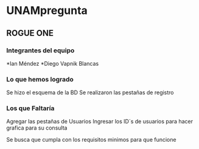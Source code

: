 # UNAMpregunta
## ROGUE ONE
### Integrantes del equipo
*Ian Méndez
*Diego Vapnik Blancas

### Lo que hemos logrado
Se hizo el esquema de la BD 
Se realizaron las pestañas de registro

### Los que Faltaría
Agregar las pestañas de Usuarios
Ingresar los ID´s de usuarios para hacer grafica para su consulta 

Se busca que cumpla con los requisitos minimos para que funcione  